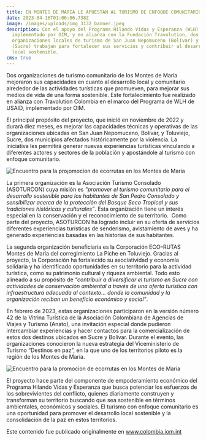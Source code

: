 ```yaml
---
title: EN MONTES DE MARÍA LE APUESTAN AL TURISMO DE ENFOQUE COMUNITARIO
date: 2023-04-16T01:06:06.738Z
image: /images/uploads/img_3132_banner.jpeg
description: Con el apoyo del Programa Hilando Vidas y Esperanza (WLH) de USAID,
  implementado por OIM, y en alianza con la Fundación Travolution, dos
  organizaciones locales de turismo de San Juan Nepomuceno (Bolívar) y Toluviejo
  (Sucre) trabajan para fortalecer sus servicios y contribuir al desarrollo
  local sostenible.
cms: true
---
```

Dos organizaciones de turismo comunitario de los Montes de María mejoraron sus capacidades en cuanto al desarrollo local y comunitario alrededor de las actividades turísticas que promueven, para mejorar sus medios de vida de una forma sostenible. Este fortalecimiento fue realizado en alianza con Travolution Colombia en el marco del Programa de WLH de USAID, implementado por OIM.

El principal propósito del proyecto, que inició en noviembre de 2022 y durará diez meses, es mejorar las capacidades técnicas y operativas de las organizaciones ubicadas en San Juan Nepomuceno, Bolívar, y Toluviejo, Sucre, dos municipios afectados históricamente por la violencia. La iniciativa les permitirá generar nuevas experiencias turísticas vinculando a diferentes actores y sectores de la población y apostándole al turismo con enfoque comunitario.

![Encuentro para la pro¡omocion de ecorrutas en los Montes de Maria](https://colombia.iom.int/sites/g/files/tmzbdl1011/files/images/Notas/IMG_3092Banner2.jpg "Encuentro para la promocion de ecorrutas en los Montes de Maria")

La primera organización es la Asociación Turismo Consolado (ASOTURCON) cuya misión es *"promover el turismo comunitario para el desarrollo sostenible para los habitantes de San Pedro Consolado y sensibilizar acerca de la protección del Bosque Seco Tropical y sus tradiciones históricas y culturales”*. Esta organización tiene un interés especial en la conservación y el reconocimiento de su territorio.  Como parte del proyecto, ASOTURCON ha logrado incluir en su oferta de servicios diferentes experiencias turísticas de senderismo, avistamiento de aves y ha generado experiencias basadas en las historias de sus habitantes.

La segunda organización beneficiaria es la Corporación ECO–RUTAS Montes de María del corregimiento La Piche en Toluviejo. Gracias al proyecto, la Corporación ha fortalecido su asociatividad y economía solidaria y ha identificado oportunidades en su territorio para la actividad turística, como su patrimonio cultural y riqueza ambiental. Todo esto alineado a su propósito de *“contribuir a diversificar el turismo en Sucre con actividades de conservación ambiental a través de una oferta turística con infraestructura adecuada al contexto… donde la comunidad y la organización reciban un beneficio económico y social”*.

En febrero de 2023, estas organizaciones participaron en la versión número 42 de la Vitrina Turística de la Asociación Colombiana de Agencias de Viajes y Turismo (Anato), una invitación especial donde pudieron intercambiar experiencias y hacer contactos para la comercialización de estos dos destinos ubicados en Sucre y Bolívar. Durante el evento, las organizaciones conocieron la nueva estrategia del Viceministerio de Turismo “Destinos en paz”, en la que uno de los territorios piloto es la región de los Montes de María.

![Encuentro para la promocion de ecorrutas en los Montes de Maria](https://colombia.iom.int/sites/g/files/tmzbdl1011/files/images/Notas/IMG_2936Banner3.jpg "Encuentro para la promocion de ecorrutas en los Montes de Maria")

El proyecto hace parte del componente de empoderamiento económico del Programa Hilando Vidas y Esperanza que busca potenciar los esfuerzos de los sobrevivientes del conflicto, quienes diariamente construyen y transforman su territorio buscando que sea sostenible en términos ambientales, económicos y sociales. El turismo con enfoque comunitario es una oportunidad para promover el desarrollo local sostenible y la consolidación de la paz en estos territorios.

Este contenido fue publicado originalmente en www.colombia.iom.int